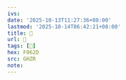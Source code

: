 ```yaml
---
ivs:
date: '2025-10-13T11:27:36+08:00'
lastmod: '2025-10-14T06:42:21+08:00'
title: 󰘯
url: 󰘯
tags: [󰘭]
hex: F062D
src: GHZR
note:
---
```

